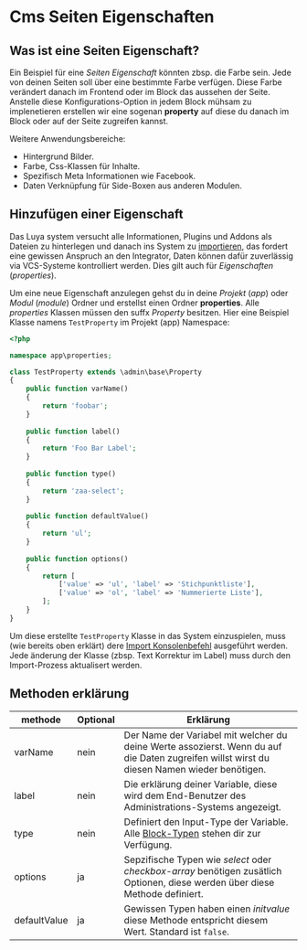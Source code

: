 Cms Seiten Eigenschaften
========================

Was ist eine Seiten Eigenschaft?
--------------------------------

Ein Beispiel für eine *Seiten Eigenschaft* könnten zbsp. die Farbe sein. Jede von deinen Seiten soll über eine bestimmte Farbe verfügen. Diese Farbe verändert danach im Frontend oder im Block das aussehen der Seite. Anstelle diese Konfigurations-Option in jedem Block mühsam zu implenetieren erstellen wir eine sogenan **property** auf diese du danach im Block oder auf der Seite zugreifen kannst.

Weitere Anwendungsbereiche:

+ Hintergrund Bilder.
+ Farbe, Css-Klassen für Inhalte.
+ Spezifisch Meta Informationen wie Facebook.
+ Daten Verknüpfung für Side-Boxen aus anderen Modulen.

Hinzufügen einer Eigenschaft
----------------------------

Das Luya system versucht alle Informationen, Plugins und Addons als Dateien zu hinterlegen und danach ins System zu [importieren](luya-console.md), das fordert eine gewissen Anspruch an den Integrator, Daten können dafür zuverlässig via VCS-Systeme kontrolliert werden. Dies gilt auch für *Eigenschaften* (*properties*).

Um eine neue Eigenschaft anzulegen gehst du in deine *Projekt* (*app*) oder *Modul* (*module*) Ordner und erstellst einen Ordner **properties**. Alle *properties* Klassen müssen den suffx *Property* besitzen. Hier eine Beispiel Klasse namens `TestProperty` im Projekt (app) Namespace:

```php
<?php

namespace app\properties;

class TestProperty extends \admin\base\Property
{
    public function varName()
    {
        return 'foobar';
    }    
    
    public function label()
    {
        return 'Foo Bar Label';
    }
    
    public function type()
    {
        return 'zaa-select';
    }
    
    public function defaultValue()
    {
        return 'ul';
    }
    
    public function options()
    {
        return [
            ['value' => 'ul', 'label' => 'Stichpunktliste'],
            ['value' => 'ol', 'label' => 'Nummerierte Liste'],
        ];
    }
}
```

Um diese erstellte `TestProperty` Klasse in das System einzuspielen, muss (wie bereits oben erklärt) dere [Import Konsolenbefehl](luya-console.md) ausgeführt werden. Jede änderung der Klasse (zbsp. Text Korrektur im Label) muss durch den Import-Prozess aktualisert werden.

Methoden erklärung
--------------------------

|methode	|Optional	|Erklärung
|---		|---		|---
|varName	|nein		|Der Name der Variabel mit welcher du deine Werte assozierst. Wenn du auf die Daten zugreifen willst wirst du diesen Namen wieder benötigen.
|label		|nein		|Die erklärung deiner Variable, diese wird dem End-Benutzer des Administrations-Systems angezeigt.
|type		|nein		|Definiert den Input-Type der Variable. Alle [Block-Typen](app-block-types.md) stehen dir zur Verfügung.
|options	|ja			|Sepzifische Typen wie *select* oder *checkbox-array* benötigen zusätlich Optionen, diese werden über diese Methode definiert.
|defaultValue|ja		|Gewissen Typen haben einen *initvalue* diese Methode entspricht diesem Wert. Standard ist `false`.


